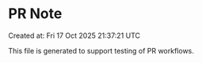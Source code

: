 # PR Note

Created at: Fri 17 Oct 2025 21:37:21 UTC

This file is generated to support testing of PR workflows.

